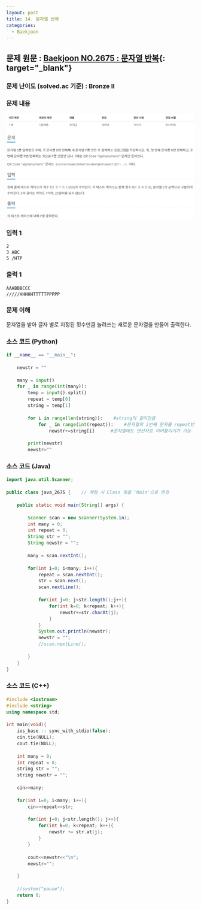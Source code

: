 ```yaml
---
layout: post
title: 14. 문자열 반복
categories:
  - Baekjoon
---
```


## 문제 원문 : [Baekjoon NO.2675 : 문자열 반복](https://www.acmicpc.net/problem/2675){: target="\_blank"}

### 문제 난이도 (solved.ac 기준) : Bronze II

### 문제 내용

![2675_max](/assets/images/Baekjoon/2675_string_repeat.PNG)

### 입력 1

```
2
3 ABC
5 /HTP
```

### 출력 1

```
AAABBBCCC
/////HHHHHTTTTTPPPPP
```

### 문제 이해

문자열을 받아 글자 별로 지정된 횟수만큼 늘려쓰는 새로운 문자열을 만들어 출력한다.

### 소스 코드 (Python)

```python
if __name__ == "__main__":

    newstr = ""

    many = input()
    for _ in range(int(many)):
        temp = input().split()
        repeat = temp[0]
        string = temp[1]

        for i in range(len(string)):    #string의 길이만큼
            for _ in range(int(repeat)):    #문자열의 i번째 문자를 repeat번 만큼 이어붙인다
                newstr+=string[i]      #문자열에도 연산자로 이어붙이기가 가능

        print(newstr)
        newstr=""
```

### 소스 코드 (Java)

```java
import java.util.Scanner;

public class java_2675 {    // 채점 시 Class 명을 'Main'으로 변경

    public static void main(String[] args) {

        Scanner scan = new Scanner(System.in);
        int many = 0;
        int repeat = 0;
        String str = "";
        String newstr = "";

        many = scan.nextInt();

        for(int i=0; i<many; i++){
            repeat = scan.nextInt();
            str = scan.next();
            scan.nextLine();

            for(int j=0; j<str.length();j++){
                for(int k=0; k<repeat; k++){
                    newstr+=str.charAt(j);
                }
            }
            System.out.println(newstr);
            newstr = "";
            //scan.nextLine();

        }
    }
}
```

### 소스 코드 (C++)

```cpp
#include <iostream>
#include <string>
using namespace std;

int main(void){
    ios_base :: sync_with_stdio(false);
    cin.tie(NULL);
    cout.tie(NULL);

    int many = 0;
    int repeat = 0;
    string str = "";
    string newstr = "";

    cin>>many;

    for(int i=0; i<many; i++){
        cin>>repeat>>str;

        for(int j=0; j<str.length(); j++){
            for(int k=0; k<repeat; k++){
                newstr += str.at(j);
            }
        }

        cout<<newstr<<"\n";
        newstr="";

    }

    //system("pause");
    return 0;
}

```
